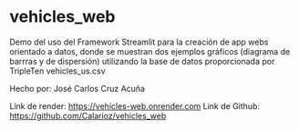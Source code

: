 # vehicles_web

Demo del uso del Framework Streamlit para la creación de app webs orientado a datos, donde se muestran dos ejemplos gráficos (diagrama de barrras y de dispersión) utilizando la base de datos proporcionada por TripleTen vehicles_us.csv

Hecho por: José Carlos Cruz Acuña

Link de render: https://vehicles-web.onrender.com
Link de Github: https://github.com/Calarioz/vehicles_web 